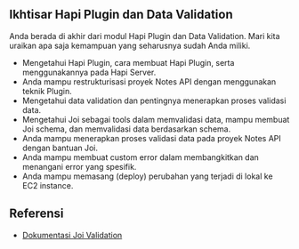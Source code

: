 ## Ikhtisar Hapi Plugin dan Data Validation

Anda berada di akhir dari modul Hapi Plugin dan Data Validation. Mari kita uraikan apa saja kemampuan yang seharusnya sudah Anda miliki.

- Mengetahui Hapi Plugin, cara membuat Hapi Plugin, serta menggunakannya pada Hapi Server.
- Anda mampu restrukturisasi proyek Notes API dengan menggunakan teknik Plugin.
- Mengetahui data validation dan pentingnya menerapkan proses validasi data.
- Mengetahui Joi sebagai tools dalam memvalidasi data, mampu membuat Joi schema, dan memvalidasi data berdasarkan schema.
- Anda mampu menerapkan proses validasi data pada proyek Notes API dengan bantuan Joi.
- Anda mampu membuat custom error dalam membangkitkan dan menangani error yang spesifik.
- Anda mampu memasang (deploy) perubahan yang terjadi di lokal ke EC2 instance.

## Referensi

- [Dokumentasi Joi Validation](https://joi.dev/api/?v=17.6.0)
